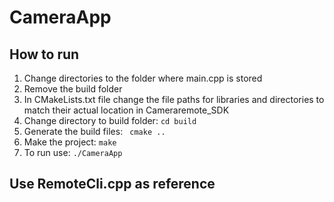 # CameraApp

## How to run

1. Change directories to the folder where main.cpp is stored
2. Remove the build folder
3. In CMakeLists.txt file change the file paths for libraries and directories to match their actual location in Cameraremote_SDK
4. Change directory to build folder: ```cd build```
5. Generate the build files: ``` cmake ..```
6. Make the project: ```make```
7. To run use: ```./CameraApp```

## Use RemoteCli.cpp as reference